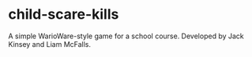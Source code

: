 # child-scare-kills
A simple WarioWare-style game for a school course. Developed by Jack Kinsey and Liam McFalls.
